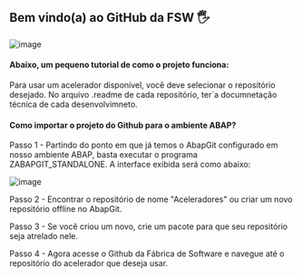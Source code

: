 

## Bem vindo(a) ao GitHub da FSW 🖐️


![image](https://github.com/anachavesrs/anachavesrs/assets/93927006/f0b8509c-c3e6-4c8e-a3ab-83733fc29ad6)

#### Abaixo, um pequeno tutorial de como o projeto funciona:
Para usar um acelerador disponível, você deve selecionar o repositório desejado.
No arquivo .readme de cada repositório, ter´a documnetação técnica de cada desenvolvimneto.

#### Como importar o projeto do Github para o ambiente ABAP?

Passo 1 - Partindo do ponto em que já temos o AbapGit configurado em nosso ambiente ABAP, basta executar o programa ZABAPGIT_STANDALONE.
A interface exibida será como abaixo: 

![image](https://github.com/anachavesrs/anachavesrs/assets/93927006/a2302c18-3e49-4187-8e4f-f3045562911e)

Passo 2 - Encontrar o repositório de nome "Aceleradores" ou criar um novo repositório offline no AbapGit.

Passo 3 - Se você criou um novo, crie um pacote para que seu repositório seja atrelado nele.

Passo 4 - Agora acesse o Github da Fábrica de Software e navegue até o repositório do acelerador que deseja usar.














